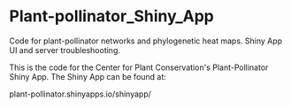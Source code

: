 # Plant-pollinator_Shiny_App
Code for plant-pollinator networks and phylogenetic heat maps. Shiny App UI and server troubleshooting. 


This is the code for the Center for Plant Conservation's Plant-Pollinator Shiny App. The Shiny App can be found at:



plant-pollinator.shinyapps.io/shinyapp/

